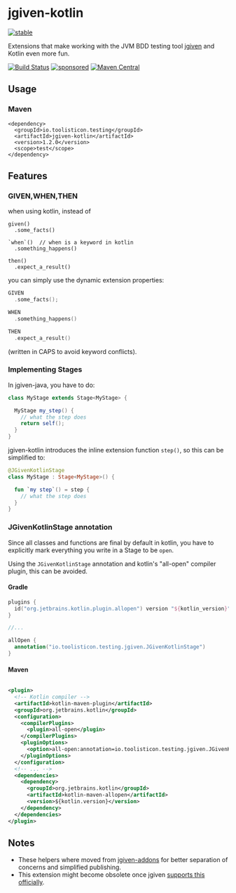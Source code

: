# jgiven-kotlin

[![stable](https://img.shields.io/badge/lifecycle-STABLE-green.svg)](https://github.com/toolisticon#stable)

Extensions that make working with the JVM BDD testing tool [jgiven](https://jgiven.org) and Kotlin even more fun.

[![Build Status](https://github.com/toolisticon/jgiven-kotlin/workflows/Development%20branches/badge.svg)](https://github.com/toolisticon/jgiven-kotlin/actions)
[![sponsored](https://img.shields.io/badge/sponsoredBy-Holisticon-red.svg)](https://holisticon.de/)
[![Maven Central](https://maven-badges.herokuapp.com/maven-central/io.toolisticon.testing/jgiven-kotlin/badge.svg)](https://maven-badges.herokuapp.com/maven-central/io.toolisticon.testing/jgiven-kotlin)

## Usage 

### Maven
```
<dependency>
  <groupId>io.toolisticon.testing</groupId>
  <artifactId>jgiven-kotlin</artifactId>
  <version>1.2.0</version>
  <scope>test</scope>  
</dependency>

```

## Features

### GIVEN,WHEN,THEN

when using kotlin, instead of

```
given()
  .some_facts()

`when`()  // when is a keyword in kotlin
  .something_happens()

then()
  .expect_a_result()

```

you can simply use the dynamic extension properties:

```kotlin
GIVEN
  .some_facts();

WHEN
  .something_happens()

THEN
  .expect_a_result()
```

(written in CAPS to avoid keyword conflicts).

### Implementing Stages

In jgiven-java, you have to do:

```java
class MyStage extends Stage<MyStage> {

  MyStage my_step() {
    // what the step does
    return self();
  }
}
```

jgiven-kotlin introduces the inline extension function `step()`, so this can be simplified to:

```kotlin
@JGivenKotlinStage
class MyStage : Stage<MyStage>() {

  fun `my step`() = step {
    // what the step does
  }
}
```

### JGivenKotlinStage annotation

Since all classes and functions are final by default in kotlin, you have to explicitly mark everything you write in a Stage to be `open`.

Using the `JGivenKotlinStage` annotation and kotlin's "all-open" compiler plugin, this can be avoided.

#### Gradle

```kotlin
plugins {
  id("org.jetbrains.kotlin.plugin.allopen") version "${kotlin_version}"
}

//...

allOpen {
  annotation("io.toolisticon.testing.jgiven.JGivenKotlinStage")
}
```

#### Maven

```xml

<plugin>
  <!-- Kotlin compiler -->
  <artifactId>kotlin-maven-plugin</artifactId>
  <groupId>org.jetbrains.kotlin</groupId>
  <configuration>
    <compilerPlugins>
      <plugin>all-open</plugin>
    </compilerPlugins>
    <pluginOptions>
      <option>all-open:annotation=io.toolisticon.testing.jgiven.JGivenKotlinStage</option>
    </pluginOptions>
  </configuration>
  <!-- ... -->
  <dependencies>
    <dependency>
      <groupId>org.jetbrains.kotlin</groupId>
      <artifactId>kotlin-maven-allopen</artifactId>
      <version>${kotlin.version}</version>
    </dependency>
  </dependencies>
</plugin>
```

## Notes

* These helpers where moved from [jgiven-addons](https://github.com/toolisticon/jgiven-addons) for better separation of concerns and
  simplified publishing.
* This extension might become obsolete once jgiven [supports this officially](https://github.com/TNG/JGiven/pull/407).
